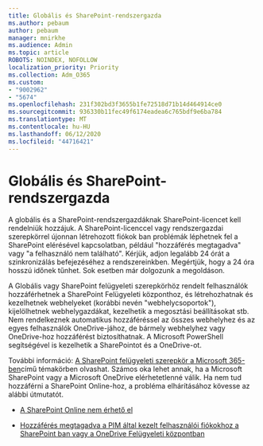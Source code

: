 ```yaml
---
title: Globális és SharePoint-rendszergazda
ms.author: pebaum
author: pebaum
manager: mnirkhe
ms.audience: Admin
ms.topic: article
ROBOTS: NOINDEX, NOFOLLOW
localization_priority: Priority
ms.collection: Adm_O365
ms.custom:
- "9002962"
- "5674"
ms.openlocfilehash: 231f302bd3f3655b1fe72518d71b14d464914ce0
ms.sourcegitcommit: 936330b11fec49f6174eadea6c765bdf9e6ba784
ms.translationtype: MT
ms.contentlocale: hu-HU
ms.lasthandoff: 06/12/2020
ms.locfileid: "44716421"
---
```

# <a name="global-and-sharepoint-admin"></a>Globális és SharePoint-rendszergazda

A globális és a SharePoint-rendszergazdáknak SharePoint-licencet kell rendelniük hozzájuk. A SharePoint-licenccel vagy rendszergazdai szerepkörrel újonnan létrehozott fiókok ban problémák léphetnek fel a SharePoint elérésével kapcsolatban, például "hozzáférés megtagadva" vagy "a felhasználó nem található". Kérjük, adjon legalább 24 órát a szinkronizálás befejezéséhez a rendszereinkben. Megértjük, hogy a 24 óra hosszú időnek tűnhet. Sok esetben már dolgozunk a megoldáson.

A Globális vagy SharePoint felügyeleti szerepkörhöz rendelt felhasználók hozzáférhetnek a SharePoint Felügyeleti központhoz, és létrehozhatnak és kezelhetnek webhelyeket (korábbi nevén "webhelycsoportok"), kijelölhetnek webhelygazdákat, kezelhetik a megosztási beállításokat stb. Nem rendelkeznek automatikus hozzáféréssel az összes webhelyhez és az egyes felhasználók OneDrive-jához, de bármely webhelyhez vagy OneDrive-hoz hozzáférést biztosíthatnak. A Microsoft PowerShell segítségével is kezelhetik a SharePointot és a OneDrive-ot.

További információ: [A SharePoint felügyeleti szerepkör a Microsoft 365-ben](https://docs.microsoft.com/sharepoint/sharepoint-admin-role)című témakörben olvashat.
Számos oka lehet annak, ha a Microsoft SharePoint vagy a Microsoft OneDrive elérhetetlenné válik. Ha nem tud hozzáférni a SharePoint Online-hoz, a probléma elhárításához kövesse az alábbi útmutatót.

- [A SharePoint Online nem érhető el](https://docs.microsoft.com/sharepoint/troubleshoot/sharing-and-permissions/sharepoint-online-inaccessible)

- [Hozzáférés megtagadva a PIM által kezelt felhasználói fiókokhoz a SharePoint ban vagy a OneDrive Felügyeleti központban](https://docs.microsoft.com/sharepoint/troubleshoot/administration/access-denied-to-pim-user-accounts)